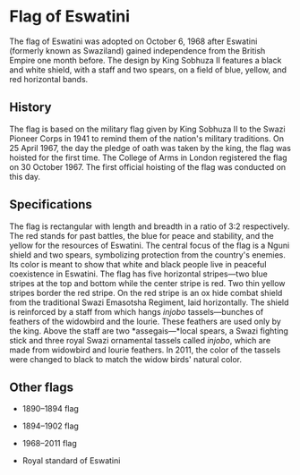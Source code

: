 # Flag of Eswatini

The flag of Eswatini was adopted on October 6, 1968 after Eswatini (formerly known as Swaziland) gained independence from the British Empire one month before. The design by King Sobhuza II features a black and white shield, with a staff and two spears, on a field of blue, yellow, and red horizontal bands.

## History

The flag is based on the military flag given by King Sobhuza II to the Swazi Pioneer Corps in 1941 to remind them of the nation's military traditions. On 25 April 1967, the day the pledge of oath was taken by the king, the flag was hoisted for the first time. The College of Arms in London registered the flag on 30 October 1967. The first official hoisting of the flag was conducted on this day.

## Specifications

The flag is rectangular with length and breadth in a ratio of 3:2 respectively. The red stands for past battles, the blue for peace and stability, and the yellow for the resources of Eswatini. The central focus of the flag is a Nguni shield and two spears, symbolizing protection from the country's enemies. Its color is meant to show that white and black people live in peaceful coexistence in Eswatini. The flag has five horizontal stripes—two blue stripes at the top and bottom while the center stripe is red. Two thin yellow stripes border the red stripe. On the red stripe is an ox hide combat shield from the traditional Swazi Emasotsha Regiment, laid horizontally. The shield is reinforced by a staff from which hangs *injobo* tassels—bunches of feathers of the widowbird and the lourie. These feathers are used only by the king. Above the staff are two *assegais—*local spears, a Swazi fighting stick and three royal Swazi ornamental tassels called *injobo*, which are made from widowbird and lourie feathers. In 2011, the color of the tassels were changed to black to match the widow birds' natural color.

## Other flags

-  1890–1894 flag

-  1894–1902 flag

-  1968–2011 flag

-  Royal standard of Eswatini
